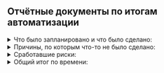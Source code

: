 ## Отчётные документы по итогам автоматизации

<details>
 <summary> Что было запланировано и что было сделано:</summary>

На данный момент все, что было запланировано, выполнено:
1. Настройка контейнеров для работы БД и симулятора банковских сервисов
2. Настройка и проверка работы двух СУБД (MySQL, PostgreSQL)
3. Разработка автотестов с использованием паттерна Page Object, а также использование sql запросов в тестах
4. Подготовка отчетов
</details>

<details>
 <summary> Причины, по которым что-то не было сделано:</summary>
Ошибки, возникшие в ходе выполнения дипломной работы, связаны с нехваткой экспертизы
</details>

<details>
 <summary> Сработавшие риски:</summary>

1.  Отсутствие достаточного опыта автоматизации для того, чтобы сам процесс автоматизации был быстрым и эффективным
2.  Отсутствие подробного ТЗ
3.  Отсутствие уникальных селекторов у элементов на странице тестируемой формы
</details>

<details>
 <summary> Общий итог по времени:</summary>

На работу было запланировано 60 часов, фактически потрачено около 130 часов.
Такое расхождение связано с тем, что было потрачено много времени на поиск информации о настройках окружения, необходимого для тестирования.
Также приходилось вносить правки в проект после получения обратной связи от дипломного руководителя.
Кроме того, самой главной причиной является отстутствие достаточного опыта в написании автотестов и использования sql.
</details>